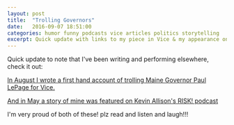 ```yaml
---
layout: post
title:  "Trolling Governors"
date:   2016-09-07 18:51:00
categories: humor funny podcasts vice articles politics storytelling
excerpt: Quick update with links to my piece in Vice & my appearance on the RISK! podcast
---
```


Quick update to note that I've been writing and performing elsewhere, check it out:

[In August I wrote a first hand account of trolling Maine Governor Paul LePage for Vice.](http://www.vice.com/read/paul-lepage-troll-phone-call-meltdown-maine)

[And in May a story of mine was featured on Kevin Allison's RISK! podcast](http://risk-show.com/podcast/stumbling-blocks/)

I'm very proud of both of these! plz read and listen and laugh!!!
